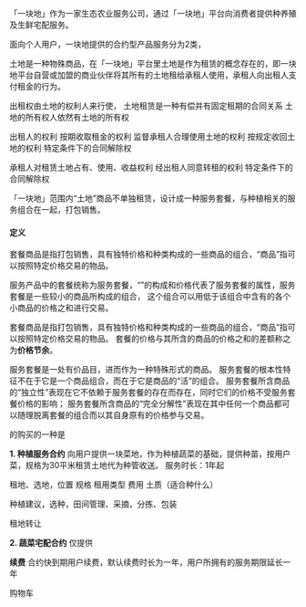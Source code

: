 「一块地」作为一家生态农业服务公司，通过「一块地」平台向消费者提供种养殖及生鲜宅配服务。



面向个人用户，一块地提供的合约型产品服务分为2类，

土地是一种物殊商品，在「一块地」平台里土地是作为租赁的概念存在的，即一块地平台自营或加盟的商业伙伴将其所有的土地租给承租人使用，承租人向出租人支付租金的行为。

出租权由土地的权利人来行使，
土地租赁是一种有偿并有固定租期的合同关系
土地的所有权人依然有土地的所有权

出租人的权利
按期收取租金的权利
监督承租人合理使用土地的权利
按规定收回土地的权利
特定条件下的合同解除权

承租人对租赁土地占有、使用、收益权利
经出租人同意转租的权利
特定条件下的合同解除权

「一块地」范围内“土地”商品不单独租赁，设计成一种服务套餐，与种植相关的服务组合在一起，打包销售。


#### 定义


套餐商品是指打包销售，具有独特价格和种类构成的一些商品的组合，“商品”指可以按照特定价格交易的物品。


服务产品中的套餐统称为服务套餐，“”的构成和价格代表了服务套餐的属性，服务套餐是一些较小的商品所构成的组合，
这个组合可以用低于该组合中含有的各个小商品的价格之和进行交易。

套餐商品是指打包销售，具有独特价格和种类构成的一些商品的组合，“商品”指可以按照特定价格交易的物品。
套餐的价格与其所含的商品的价格之和的差额称之为**价格节余**。



服务套餐是一处有价品目，进而作为一种特殊形式的商品。
服务套餐的根本性特征不在于它是一个商品组合，而在于它是商品的“活”的组合。
服务套餐所含商品的“独立性”表现在它不依赖于服务套餐的存在而存在，同时它们的价格不受服务套餐价格的影响；
服务套餐所含商品的“完全分解性”表现在其中任何一个商品都可以随理脱离套餐的组合而以其自身原有的价格参与交易。




的购买的一种是

**1. 种植服务合约**
   向用户提供一块菜地，作为种植蔬菜的基础，提供种苗，按用户菜，规格为30平米租赁土地代为种管收送。
   服务时长：1年起
   
   租地、选地，位置 规格 租用类型 费用 土质（适合种什么）
   
   种植建议，选种，田间管理、采摘，分拣、包装
   
   租地转让
   
**2. 蔬菜宅配合约**
   仅提供
   
   **续费**
   合约快到期用户续费，默认续费时长为一年，用户所拥有的服务期限延长一年
   
   购物车
   

